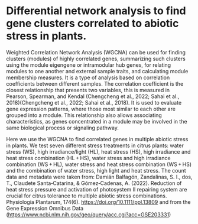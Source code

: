 # Differential network analysis to find gene clusters correlated to abiotic stress in plants.

Weighted Correlation Network Analysis (WGCNA) can be used for finding clusters (modules) of highly correlated genes, summarizing such clusters using the module eigengene or intramodular hub genes, for relating modules to one another and external sample traits, and calculating module membership measures. It is a type of analysis based on correlation coefficients between different samples. The correlation coefficient is the closest relationship that presents two variables, this is measured in Pearson, Spearman, and Kendal (Chengcheng et al., 2022; Sahai et al., 2018)(Chengcheng et al., 2022; Sahai et al., 2018). It is used to evaluate gene expression patterns, where those most similar to each other are grouped into a module. This relationship also allows associating characteristics, as genes concentrated in a module may be involved in the same biological process or signaling pathway.

Here we use the WGCNA to find correlated genes in multiple abiotic stress in plants. We test seven different stress treatments in citrus plants: water stress (WS), high irradiance/light (HL), heat stress (HS), high irradiance and heat stress combination (HL + HS), water stress and high irradiance combination (WS + HL), water stress and heat stress combination (WS + HS) and the combination of water stress, high light and heat stress.  The count data and metadata were taken from: Damián Balfagón, Zandalinas, S. I., dos, T., Claudete Santa‐Catarina, & Gómez‐Cadenas, A. (2022). Reduction of heat stress pressure and activation of photosystem II repairing system are crucial for citrus tolerance to multiple abiotic stress combinations. Physiologia Plantarum, 174(6). https://doi.org/10.1111/ppl.13809 and from the Gene Expression Omnibus Data (https://www.ncbi.nlm.nih.gov/geo/query/acc.cgi?acc=GSE203331) 

‌

